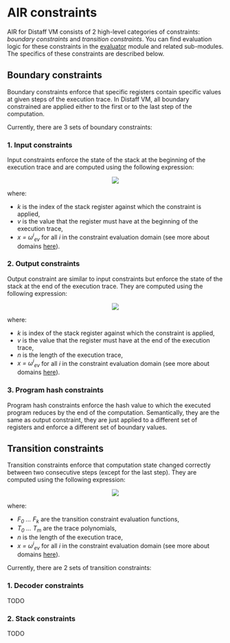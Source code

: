 # AIR constraints

AIR for Distaff VM consists of 2 high-level categories of constraints: *boundary constraints* and *transition constraints*. You can find evaluation logic for these constraints in the [evaluator](/evaluator.rs) module and related sub-modules. The specifics of these constraints are described below.

## Boundary constraints
Boundary constraints enforce that specific registers contain specific values at given steps of the execution trace. In Distaff VM, all boundary constrained are applied either to the first or to the last step of the computation.

Currently, there are 3 sets of boundary constraints:

### 1. Input constraints
Input constraints enforce the state of the stack at the beginning of the execution trace and are computed using the following expression:

<p align="center">
<img src="https://render.githubusercontent.com/render/math?math=\large C_k(x)=\frac{T_k(x)-v_k}{x-1}">
</p>

where:
* *k* is the index of the stack register against which the constraint is applied,
* *v* is the value that the register must have at the beginning of the execution trace,
* *x = ω<sup>i</sup><sub>ev</sub>* for all *i* in the constraint evaluation domain (see more about domains [here](..)).

### 2. Output constraints
Output constraint are similar to input constraints but enforce the state of the stack at the end of the execution trace. They are computed using the following expression:

<p align="center">
<img src="https://render.githubusercontent.com/render/math?math=\large C_k(x)=\frac{T_k(x)-v_k}{x-\omega_{trace}^{n-1}}">
</p>

where:
* *k* is index of the stack register against which the constraint is applied,
* *v* is the value that the register must have at the end of the execution trace,
* *n* is the length of the execution trace,
* *x = ω<sup>i</sup><sub>ev</sub>* for all *i* in the constraint evaluation domain (see more about domains [here](..)).

### 3. Program hash constraints
Program hash constraints enforce the hash value to which the executed program reduces by the end of the computation. Semantically, they are the same as output constraint, they are just applied to a different set of registers and enforce a different set of boundary values.

## Transition constraints
Transition constraints enforce that computation state changed correctly between two consecutive steps (except for the last step). They are computed using the following expression:

<p align="center">
<img src="https://render.githubusercontent.com/render/math?math=\large C_k(x)=\frac{F_k(x, T_0(x), \dots, T_m(x), T_0(x \cdot \omega_{trace}), \dots, T_m(x \cdot \omega_{trace}))}{(x^n-1)/(x-\omega_{trace}^{n-1})}">
</p>

where:
* *F<sub>0</sub> ... F<sub>k</sub>* are the transition constraint evaluation functions,
* *T<sub>0</sub> ... T<sub>m</sub>* are the trace polynomials,
* *n* is the length of the execution trace,
* *x = ω<sup>i</sup><sub>ev</sub>* for all *i* in the constraint evaluation domain (see more about domains [here](..)).

Currently, there are 2 sets of transition constraints:

### 1. Decoder constraints
TODO

### 2. Stack constraints
TODO
